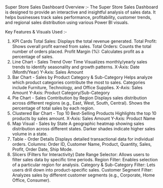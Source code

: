 Super Store Sales Dashboard 
Overview :-
The Super Store Sales Dashboard is designed to provide an interactive and insightful analysis of sales data. It helps businesses track sales performance, profitability, customer trends, and regional sales distribution using various Power BI visuals.

Key Features & Visuals Used :-
1. KPI Cards
Total Sales: Displays the total revenue generated.
Total Profit: Shows overall profit earned from sales.
Total Orders: Counts the total number of orders placed.
Profit Margin (%): Calculates profit as a percentage of sales.
2. Line Chart - Sales Trend Over Time
Visualizes monthly/yearly sales trends to identify seasonality and growth patterns.
X-Axis: Date (Month/Year)
Y-Axis: Sales Amount
3. Bar Chart - Sales by Product Category & Sub-Category
Helps analyze which product categories contribute the most to sales.
Categories include Furniture, Technology, and Office Supplies.
X-Axis: Sales Amount
Y-Axis: Product Category/Sub-Category
4. Pie Chart - Sales Contribution by Region
Displays sales distribution across different regions (e.g., East, West, South, Central).
Shows the percentage of total sales by each region.
5. Clustered Bar Chart - Top 10 Best-Selling Products
Highlights the top 10 products by sales amount.
X-Axis: Sales Amount
Y-Axis: Product Name
6. Map Visual - Sales by State
A geographic heatmap showing sales distribution across different states.
Darker shades indicate higher sales volume in a state.
7. Table - Order Details
Displays detailed transactional data for individual orders.
Columns: Order ID, Customer Name, Product, Quantity, Sales, Profit, Order Date, Ship Mode.
8. Slicers (Filters for Interactivity)
Date Range Selector: Allows users to filter sales data by specific time periods.
Region Filter: Enables selection of a particular region for analysis.
Category & Sub-Category Filter: Lets users drill down into product-specific sales.
Customer Segment Filter: Analyzes sales by different customer segments (e.g., Corporate, Home Office, Consumer).
